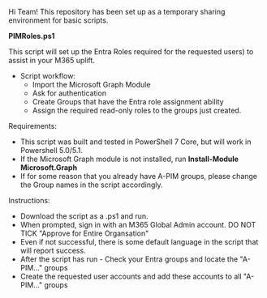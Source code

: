 Hi Team!
This repository has been set up as a temporary sharing environment for basic scripts. 

**PIMRoles.ps1**

This script will set up the Entra Roles required for the requested users) to assist in your M365 uplift. 
  - Script workflow:
    - Import the Microsoft Graph Module
    - Ask for authentication
    - Create Groups that have the Entra role assignment ability
    - Assign the required read-only roles to the groups just created.

Requirements:
- This script was built and tested in PowerShell 7 Core, but will work in Powershell 5.0/5.1.
- If the Microsoft Graph module is not installed, run **Install-Module Microsoft.Graph**
- If for some reason that you already have A-PIM groups, please change the Group names in the script accordingly.

Instructions:
- Download the script as a .ps1 and run.
- When prompted, sign in with an M365 Global Admin account. DO NOT TICK "Approve for Entire Organsation"
- Even if not successful, there is some default language in the script that will report success.
- After the script has run - Check your Entra groups and locate the "A-PIM..." groups
- Create the requested user accounts and add these accounts to all "A-PIM..." groups 
